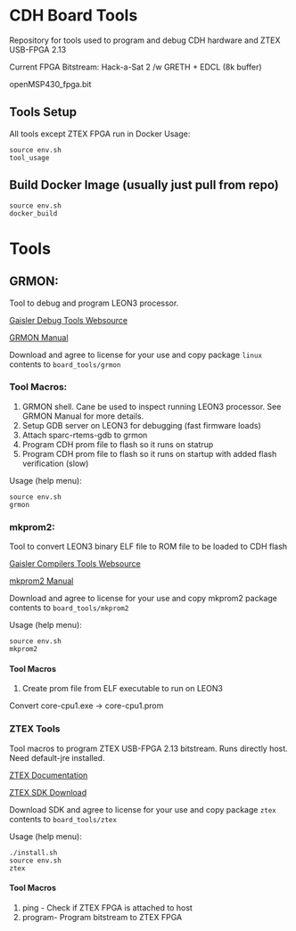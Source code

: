 # CDH Board Tools

Repository for tools used to program and debug CDH hardware and ZTEX USB-FPGA 2.13

Current FPGA Bitstream: Hack-a-Sat 2 /w GRETH + EDCL (8k buffer)

openMSP430_fpga.bit

## Tools Setup
All tools except ZTEX FPGA run in Docker
Usage:
```shell
source env.sh
tool_usage
```

## Build Docker Image (usually just pull from repo)
```shell
source env.sh
docker_build
```

# Tools

## GRMON:
Tool to debug and program LEON3 processor.

[Gaisler Debug Tools Websource](https://www.gaisler.com/index.php/downloads/debug-tools)

[GRMON Manual](grmon/linux/share/grmon/manual/pdf/grmon.pdf)

Download and agree to license for your use and copy package `linux` contents to `board_tools/grmon`

### Tool Macros:
1. GRMON shell. Cane be used to inspect running LEON3 processor. See GRMON Manual for more details.
2. Setup GDB server on LEON3 for debugging  (fast firmware loads)
3. Attach sparc-rtems-gdb to grmon
4. Program CDH prom file to flash so it runs on statrup 
5. Program CDH prom file to flash so it runs on startup with added flash verification (slow)

Usage (help menu):
```shell
source env.sh
grmon
```

### mkprom2:
Tool to convert LEON3 binary ELF file to ROM file to be loaded to CDH flash

[Gaisler Compilers Tools Websource](https://www.gaisler.com/index.php/downloads/compilers)

[mkprom2 Manual](mkprom2/doc/mkprom2.pdf)

Download and agree to license for your use and copy mkprom2 package contents to `board_tools/mkprom2`

Usage (help menu):
```shell
source env.sh
mkprom2
```
#### Tool Macros
1. Create prom file from ELF executable to run on LEON3

Convert core-cpu1.exe -> core-cpu1.prom

### ZTEX Tools
Tool macros to program ZTEX USB-FPGA 2.13 bitstream. Runs directly host. Need default-jre installed. 

[ZTEX Documentation](https://www.ztex.de/usb-fpga-2/usb-fpga-2.13.e.html)

[ZTEX SDK Download](https://www.ztex.de/downloads/#firmware_kit)

Download SDK and agree to license for your use and copy package `ztex` contents to `board_tools/ztex`


Usage (help menu):
```shell
./install.sh
source env.sh
ztex
```

#### Tool Macros
1. ping - Check if ZTEX FPGA is attached to host
2. program- Program bitstream to ZTEX FPGA